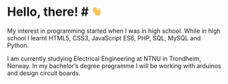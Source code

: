 # Hello, there! # <img src="https://raw.githubusercontent.com/MiguelRAvila/MiguelRAvila/master/img/profile/wave.gif" width="24px">

My interest in programming started when I was in high school.
While in high school I learnt HTML5, CSS3, JavaScript ES6, PHP, SQL, MySQL and Python.

I am currently studying Electrical Engineering at NTNU in Trondheim, Norway.
In my bachelor’s degree programme I will be working with arduinos and design circuit boards.
